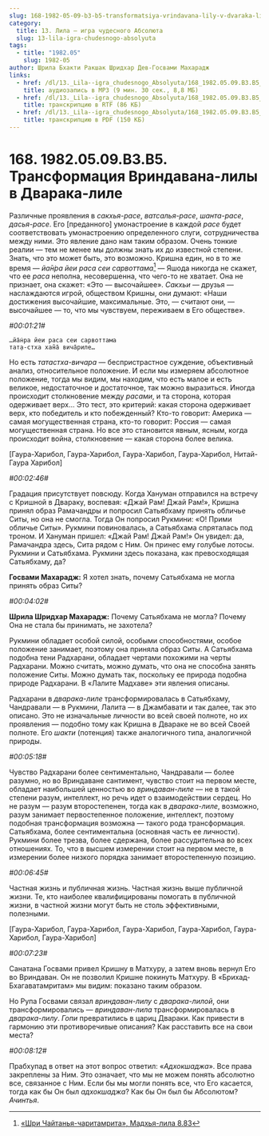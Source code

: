 ```yaml
---
slug: 168-1982-05-09-b3-b5-transformatsiya-vrindavana-lily-v-dvaraka-lile
category:
  title: 13. Лила — игра чудесного Абсолюта
  slug: 13-lila-igra-chudesnogo-absolyuta
tags:
  - title: "1982.05"
    slug: 1982-05
author: Шрила Бхакти Ракшак Шридхар Дев-Госвами Махарадж
links:
  - href: /dl/13._Lila--igra_chudesnogo_Absolyuta/168_1982.05.09.B3.B5_SridharMj_Transformacija_Vrindavana_lily_v_Dvaraka-lile.mp3
    title: аудиозапись в MP3 (9 мин. 30 сек., 8,8 МБ)
  - href: /dl/13._Lila--igra_chudesnogo_Absolyuta/168_1982.05.09.B3.B5_SridharMj_Transformacija_Vrindavana_lily_v_Dvaraka-lile.rtf
    title: транскрипцию в RTF (86 КБ)
  - href: /dl/13._Lila--igra_chudesnogo_Absolyuta/168_1982.05.09.B3.B5_SridharMj_Transformacija_Vrindavana_lily_v_Dvaraka-lile.pdf
    title: транскрипцию в PDF (150 КБ)
---
```


# 168. 1982.05.09.B3.B5. Трансформация Вриндавана-лилы в Дварака-лиле

Различные проявления в *сакхья-расе*, *ватсалья-расе*, *шанта-расе*, *дасья-расе*. Его [преданного] умонастроение в каждой *расе* будет соответствовать умонастроению определенного слуги, сотрудничества между ними. Это явление дано нам таким образом. Очень тонкие реалии — тем не менее мы должны знать их до известной степени. Знать, что это может быть, это возможно. Кришна един, но в то же время — *йа̄н̇ра йеи раса сеи сарвоттама*[^_ftn1] — Яшода никогда не скажет, что ее *раса* неполна, несовершенна, что чего-то не хватает. Она не признает, она скажет: «Это — высочайшее». *Сакхьи* — друзья — наслаждаются игрой, обществом Кришны, они думают: «Наши достижения высочайшие, максимальные. Это, — считают они, — высочайшее — то, что мы чувствуем, переживаем в Его обществе».

*#00:01:21#*

    …йа̄н̇ра йеи раса сеи сарвоттама
    тат̣а-стха хан̃а̄ вича̄риле…

Но есть *татастха-вичара* — беспристрастное суждение, объективный анализ, относительное положение. И если мы измеряем абсолютное положение, тогда мы видим, мы находим, что есть малое и есть великое, недостаточное и достаточное, так можно выразиться. Иногда происходит столкновение между *расами*, и та сторона, которая одерживает верх… Это тест, это критерий: какая сторона одерживает верх, кто победитель и кто побежденный? Кто-то говорит: Америка — самая могущественная страна, кто-то говорит: Россия — самая могущественная страна. Но все это становится явным, ясным, когда происходит война, столкновение — какая сторона более велика.

[Гаура-Харибол, Гаура-Харибол, Гаура-Харибол, Гаура-Харибол, Нитай-Гаура Харибол]

*#00:02:46#*

Градация присутствует повсюду. Когда Хануман отправился на встречу с Кришной в Двараку, воспевая: «Джай Рам! Джай Рам!», Кришна принял образ Рамачандры и попросил Сатьябхаму принять обличье Ситы, но она не смогла. Тогда Он попросил Рукмини: «О! Прими обличье Ситы». Рукмини повиновалась, а Сатьябхама спряталась под троном. И Хануман пришел: «Джай Рам! Джай Рам!» Он увидел: да, Рамачандра здесь, Сита рядом с Ним. Он принес ему голубые лотосы. Рукмини и Сатьябхама. Рукмини здесь показана, как превосходящая Сатьябхаму, да?

**Госвами Махарадж:** Я хотел знать, почему Сатьябхама не могла принять образ Ситы?

*#00:04:02#*

**Шрила Шридхар Махарадж:** Почему Сатьябхама не могла? Почему Она не стала бы принимать, не захотела?

Рукмини обладает особой силой, особыми способностями, особое положение занимает, поэтому она приняла образ Ситы. А Сатьябхама подобна тени Радхарани, обладает чертами похожими на черты Радхарани. Можно считать, можно думать, что она не способна занять положение Ситы. Можно думать так, поскольку ее природа подобна природе Радхарани. В «Лалите Мадхаве» эти явления описаны.

Радхарани в *дварака-лиле* трансформировалась в Сатьябхаму, Чандравали — в Рукмини, Лалита — в Джамбавати и так далее, так это описано. Это не изначальные личности во всей своей полноте, но их проявления — подобно тому как Кришна в Двараке не во всей Своей полноте. Его *шакти* (потенция) также аналогичного типа, аналогичной природы.

*#00:05:18#*

Чувство Радхарани более сентиментально, Чандравали — более разумно, но во Вриндаване сантимент, чувство стоит на первом месте, обладает наибольшей ценностью во *вриндаван-лиле* — не в такой степени разум, интеллект, но речь идет о взаимодействии сердец. Но не разум — разум второстепенен, тогда как в *дварака-лиле*, возможно, разум занимает первостепенное положение, интеллект, поэтому подобная трансформация возможна — такого рода трансформация. Сатьябхама, более сентиментальна (основная часть ее личности). Рукмини более трезва, более сдержана, более рассудительна во всех отношениях. То, что в высшем измерении стоит на первом месте, в измерении более низкого порядка занимает второстепенную позицию.

*#00:06:45#*

Частная жизнь и публичная жизнь. Частная жизнь выше публичной жизни. Те, кто наиболее квалифицированы помогать в публичной жизни, в частной жизни могут быть не столь эффективными, полезными.

[Гаура-Харибол, Гаура-Харибол, Гаура-Харибол, Гаура-Харибол, Гаура-Харибол, Гаура-Харибол]

*#00:07:23#*

Санатана Госвами привел Кришну в Матхуру, а затем вновь вернул Его во Вриндаван. Он не позволил Кришне покинуть Матхуру. В «Брихад-Бхагаватамритам» мы видим: показано таким образом.

Но Рупа Госвами связал *вриндаван-лилу* с *дварака-лилой*, они трансформировались — *вриндаван-лила* трансформировалась в *дварака-лилу*. *Гопи* превратились в цариц Двараки. Как привести в гармонию эти противоречивые описания? Как расставить все на свои места?

*#00:08:12#*

Прабхупад в ответ на этот вопрос ответил: «*Адхокшаджа*». Все права закреплены за Ним. Это означает, что мы не можем понять абсолютно все, связанное с Ним. Если бы мы могли понять все, что Его касается, тогда как бы Он был *адхокшаджа*? Как бы Он был бы Абсолютом? *Ачинтья*.



[^_ftn1]: [«Шри Чайтанья-чаритамрита», Мадхья-лила 8.83](../notes/shri-chajtanya-charitamrita-madhya-lila/shri-chajtanya-charitamrita-madhya-lila-8-83.md)
